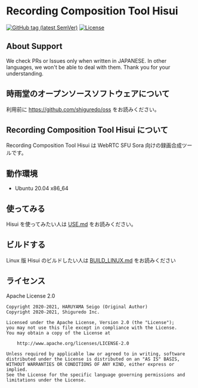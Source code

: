 # Recording Composition Tool Hisui

[![GitHub tag (latest SemVer)](https://img.shields.io/github/tag/shiguredo/hisui.svg)](https://github.com/shiguredo/hisui)
[![License](https://img.shields.io/badge/License-Apache%202.0-blue.svg)](https://opensource.org/licenses/Apache-2.0)

## About Support

We check PRs or Issues only when written in JAPANESE.
In other languages, we won't be able to deal with them. Thank you for your understanding.

## 時雨堂のオープンソースソフトウェアについて

利用前に https://github.com/shiguredo/oss をお読みください。

## Recording Composition Tool Hisui について

Recording Composition Tool Hisui は WebRTC SFU Sora 向けの録画合成ツールです。

## 動作環境

- Ubuntu 20.04 x86_64

## 使ってみる

Hisui を使ってみたい人は [USE.md](doc/USE.md) をお読みください。

## ビルドする

Linux 版 Hisui のビルドしたい人は [BUILD_LINUX.md](doc/BUILD_LINUX.md) をお読みください

## ライセンス

Apache License 2.0

```
Copyright 2020-2021, HARUYAMA Seigo (Original Author)
Copyright 2020-2021, Shiguredo Inc.

Licensed under the Apache License, Version 2.0 (the "License");
you may not use this file except in compliance with the License.
You may obtain a copy of the License at

    http://www.apache.org/licenses/LICENSE-2.0

Unless required by applicable law or agreed to in writing, software
distributed under the License is distributed on an "AS IS" BASIS,
WITHOUT WARRANTIES OR CONDITIONS OF ANY KIND, either express or implied.
See the License for the specific language governing permissions and
limitations under the License.
```

